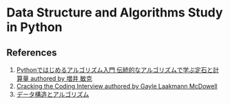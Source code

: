 # Data Structure and Algorithms Study in Python

## References
1. [Pythonではじめるアルゴリズム入門 伝統的なアルゴリズムで学ぶ定石と計算量 authored by 増井 敏克](https://bit.ly/2NLwI7s)
2. [Cracking the Coding Interview authored by Gayle Laakmann McDowell](https://amzn.to/2AQGi6s)
3. [データ構造とアルゴリズム](https://amzn.to/32KbMGs)